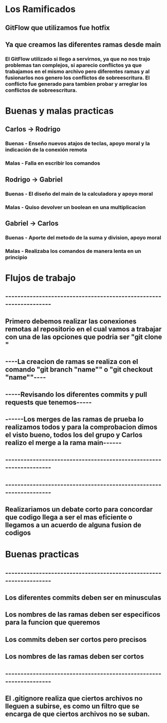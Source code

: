 # Los Ramificados
## GitFlow que utilizamos fue hotfix
## Ya que creamos las diferentes ramas desde main
### El GitFlow utilizado si llego a servirnos, ya que no nos trajo problemas tan complejos, si aparecio conflictos ya que trabajamos en el mismo archivo pero diferentes ramas y al fusionarlos nos genero los conflictos de sobreescritura. El conflicto fue generado para tambien probar y arreglar los conflictos de sobreescritura.

# Buenas y malas practicas 
## Carlos -> Rodrigo
### Buenas - Enseño nuevos atajos de teclas, apoyo moral y la indicación de la conexión remota
### Malas - Falla en escribir los comandos
## Rodrigo -> Gabriel 
### Buenas - El diseño del main de la calculadora y apoyo moral
### Malas - Quiso devolver un boolean en una multiplicacion
## Gabriel -> Carlos 
### Buenas - Aporte del metodo de la suma y division, apoyo moral
### Malas - Realizaba los comandos de manera lenta en un principio

# Flujos de trabajo 
## ------------------------------------------------------------------
## Primero debemos realizar las conexiones remotas al repositorio en el cual vamos a trabajar con una de las opciones que podria ser "git clone <url>" 
## ----La creacion de ramas se realiza con el comando "git branch "name"" o "git checkout "name""----
## -----Revisando los diferentes commits y pull requests que tenemos-----
## ------Los merges de las ramas de prueba lo realizamos todos y para la comprobacion dimos el visto bueno, todos los del grupo y Carlos realizo el merge a la rama main------
## ------------------------------------------------------------------
## ------------------------------------------------------------------
## Realizariamos un debate corto para concordar que codigo llega a ser el mas eficiente o llegamos a un acuerdo de alguna fusion de codigos

# Buenas practicas 
## ------------------------------------------------------------------
## Los diferentes commits deben ser en minusculas
## Los nombres de las ramas deben ser especificos para la funcion que queremos
## Los commits deben ser cortos pero precisos
## Los nombres de las ramas deben ser cortos
## ------------------------------------------------------------------
## El .gitignore realiza que ciertos archivos no lleguen a subirse, es como un filtro que se encarga de que ciertos archivos no se suban.
